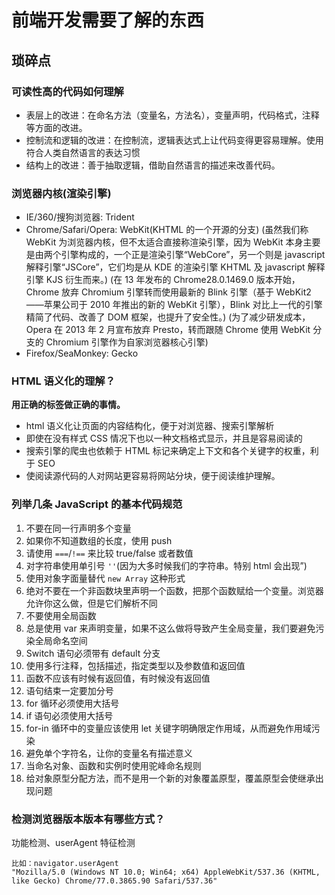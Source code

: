 # 前端开发需要了解的东西

## 琐碎点

### 可读性高的代码如何理解

* 表层上的改进：在命名方法（变量名，方法名），变量声明，代码格式，注释等方面的改进。
* 控制流和逻辑的改进：在控制流，逻辑表达式上让代码变得更容易理解。使用符合人类自然语言的表达习惯
* 结构上的改进：善于抽取逻辑，借助自然语言的描述来改善代码。

### 浏览器内核(渲染引擎)

* IE/360/搜狗浏览器: Trident
* Chrome/Safari/Opera: WebKit(KHTML 的一个开源的分支) (虽然我们称 WebKit 为浏览器内核，但不太适合直接称渲染引擎，因为 WebKit 本身主要是由两个引擎构成的，一个正是渲染引擎“WebCore”，另一个则是 javascript 解释引擎“JSCore”，它们均是从 KDE 的渲染引擎 KHTML 及 javascript 解释引擎 KJS 衍生而来。) (在 13 年发布的 Chrome28.0.1469.0 版本开始，Chrome 放弃 Chromium 引擎转而使用最新的 Blink 引擎（基于 WebKit2——苹果公司于 2010 年推出的新的 WebKit 引擎），Blink 对比上一代的引擎精简了代码、改善了 DOM 框架，也提升了安全性。) (为了减少研发成本，Opera 在 2013 年 2 月宣布放弃 Presto，转而跟随 Chrome 使用 WebKit 分支的 Chromium 引擎作为自家浏览器核心引擎)
* Firefox/SeaMonkey: Gecko

### HTML 语义化的理解？

**用正确的标签做正确的事情。**

* html 语义化让页面的内容结构化，便于对浏览器、搜索引擎解析
* 即使在没有样式 CSS 情况下也以一种文档格式显示，并且是容易阅读的
* 搜索引擎的爬虫也依赖于 HTML 标记来确定上下文和各个关键字的权重，利于 SEO
* 使阅读源代码的人对网站更容易将网站分块，便于阅读维护理解。

### 列举几条 JavaScript 的基本代码规范

1. 不要在同一行声明多个变量
2. 如果你不知道数组的长度，使用 push
3. 请使用 `===`/`!==` 来比较 true/false 或者数值
4. 对字符串使用单引号 `''`(因为大多时候我们的字符串。特别 html 会出现”)
5. 使用对象字面量替代 `new Array` 这种形式
6. 绝对不要在一个非函数块里声明一个函数，把那个函数赋给一个变量。浏览器允许你这么做，但是它们解析不同
7. 不要使用全局函数
8. 总是使用 var 来声明变量，如果不这么做将导致产生全局变量，我们要避免污染全局命名空间
9. Switch 语句必须带有 default 分支
10. 使用多行注释，包括描述，指定类型以及参数值和返回值
11. 函数不应该有时候有返回值，有时候没有返回值
12. 语句结束一定要加分号
13. for 循环必须使用大括号
14. if 语句必须使用大括号
15. for-in 循环中的变量应该使用 let 关键字明确限定作用域，从而避免作用域污染
16. 避免单个字符名，让你的变量名有描述意义
17. 当命名对象、函数和实例时使用驼峰命名规则
18. 给对象原型分配方法，而不是用一个新的对象覆盖原型，覆盖原型会使继承出现问题

### 检测浏览器版本版本有哪些方式？

功能检测、userAgent 特征检测

```
比如：navigator.userAgent
"Mozilla/5.0 (Windows NT 10.0; Win64; x64) AppleWebKit/537.36 (KHTML, like Gecko) Chrome/77.0.3865.90 Safari/537.36"
```
